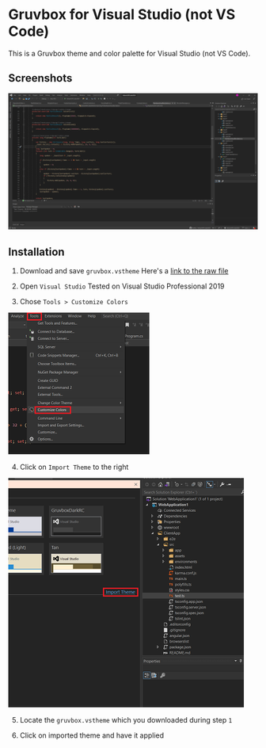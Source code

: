 # Gruvbox for Visual Studio (not VS Code)
This is a Gruvbox theme and color palette for Visual Studio (not VS Code).

## Screenshots
![C#](https://github.com/henkla/gruvbox-visualstudio-not-code/blob/main/Screenshots/screenshot1.png?raw=true)

## Installation

1. Download and save `gruvbox.vstheme`
Here's a [link to the raw file](https://github.com/henkla/gruvbox-visualstudio-not-code/blob/main/gruvbox.vstheme?raw=true)

2. Open `Visual Studio`
Tested on Visual Studio Professional 2019

3. Chose `Tools > Customize Colors`

![Step 3](https://github.com/henkla/gruvbox-visualstudio-not-code/blob/main/Installation/step3.png?raw=true)

4. Click on `Import Theme` to the right

![Step 4](https://github.com/henkla/gruvbox-visualstudio-not-code/blob/main/Installation/step4.png?raw=true)

5. Locate the `gruvbox.vstheme` which you downloaded during step `1`

6. Click on imported theme and have it applied
